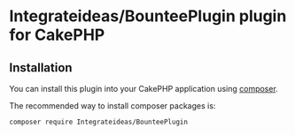 # Integrateideas/BounteePlugin plugin for CakePHP

## Installation

You can install this plugin into your CakePHP application using [composer](http://getcomposer.org).

The recommended way to install composer packages is:

```
composer require Integrateideas/BounteePlugin
```
